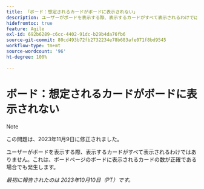 ```yaml
---
title: 「ボード：想定されるカードがボードに表示されない」
description: ユーザーがボードを表示する際、表示するカードがすべて表示されるわけではありません。これは、ボードページのボードに表示されるカードの数が正確である場合でも発生します。
hidefromtoc: true
feature: Agile
exl-id: 692b6289-c6cc-4402-91dc-b29b4da76fb6
source-git-commit: 80cd493b72fb2732234e78b683afe071f8bd9545
workflow-type: tm+mt
source-wordcount: '96'
ht-degree: 100%

---
```


# ボード：想定されるカードがボードに表示されない

>[!NOTE]
>
>この問題は、2023年11月9日に修正されました。

ユーザーがボードを表示する際、表示するカードがすべて表示されるわけではありません。これは、ボードページのボードに表示されるカードの数が正確である場合でも発生します。

_最初に報告されたのは 2023年10月10日（PT）です。_
